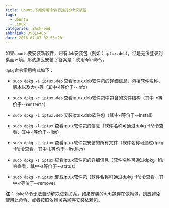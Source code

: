 ```yaml
---
title: ubuntu下如何用命令行运行deb安装包
tags:
  - Ubuntu
  - Linux
categories: Back-end
abbrlink: 3961640b
date: 2016-07-07 02:55:20
---
```


如果`ubuntu`要安装新软件，已有`deb`安装包（例如：`iptux.deb`），但是无法登录到桌面环境。那该怎么安装？答案是：使用`dpkg`命令。
<!--more-->
`dpkg`命令常用格式如下：

- `sudo dpkg -I iptux.deb` 查看iptux.deb软件包的详细信息，包括软件名称、版本以及大小等（其中-I等价于--info）

- `sudo dpkg -c iptux.deb` 查看iptux.deb软件包中包含的文件结构（其中-c等价于--`contents`）
- `sudo dpkg -i iptux.deb` 安装iptux.deb软件包（其中-i等价于--install）

- `sudo dpkg -l iptux` 查看iptux软件包的信息（软件名称可通过dpkg -I命令查看，其中-l等价于--list）

- `sudo dpkg -L iptux` 查看iptux软件包安装的所有文件（软件名称可通过dpkg -I命令查看，其中-L等价于--listfiles）

- `sudo dpkg -s iptux` 查看iptux软件包的详细信息（软件名称可通过dpkg -I命令查看，其中-s等价于--status）

- `sudo dpkg -r iptux` 卸载iptux软件包（软件名称可通过dpkg -I命令查看，其中-r等价于--remove）

**注：** `dpkg`命令无法自动解决依赖关系。如果安装的deb包存在依赖包，则应避免使用此命令，或者按照依赖关系顺序安装依赖包。
